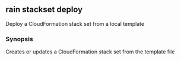 ## rain stackset deploy

Deploy a CloudFormation stack set from a local template

### Synopsis

Creates or updates a CloudFormation stack set <stackset> from the template file <template>.
If you don't specify a stack set name, rain will use the template filename minus its extension.
If you do not specify a template file, rain will asume that you want to add a new instance to an existing template,
If a template needs to be packaged before it can be deployed, rain will package the template first.
Rain will attempt to create an S3 bucket to store artifacts that it packages and deploys.
The bucket's name will be of the format rain-artifacts-<AWS account id>-<AWS region>.

The config flags can be used to set accounts, regions to operate and tags with parameters to use.
Configuration file with extended options can be provided along with '--config' flag in YAML or JSON format (see example file for details).

YAML:
Parameters:
	Name: Value
Tags:
	Name: Value
StackSet:
	description: "test description"
	...
StackSetInstanses:
	accounts:
		- "123456789123"
	regions:
		- us-east-1
		- us-east-2
...

Account(s) and region(s) provideed as flags OVERRIDE values from configuration files. Tags and parameters from the configuration file are MERGED with CLI flag values. 


```
rain stackset deploy <template> [stackset] [flags]
```

### Options

```
      --accounts strings         accounts for which to create stack set instances
  -c, --config string            YAML or JSON file to set additional configuration parameters
  -d, --detach                   once deployment has started, don't wait around for it to finish
  -h, --help                     help for deploy
  -i, --ignore-stack-instances   ignores adding or removing stack instances while updating, useful if you are managing the stack instances separately
      --params strings           set parameter values; use the format key1=value1,key2=value2
  -p, --profile string           AWS profile name; read from the AWS CLI configuration file
  -r, --region string            AWS region to use
      --regions strings          regions where you want to create stack set instances
      --tags strings             add tags to the stack; use the format key1=value1,key2=value2
  -y, --yes                      update the stackset without confirmation
```

### Options inherited from parent commands

```
      --debug       Output debugging information
      --no-colour   Disable colour output
```

### SEE ALSO

* [rain stackset](rain_stackset.md)	 - This command manipulates stack sets.

###### Auto generated by spf13/cobra on 6-Sep-2023
